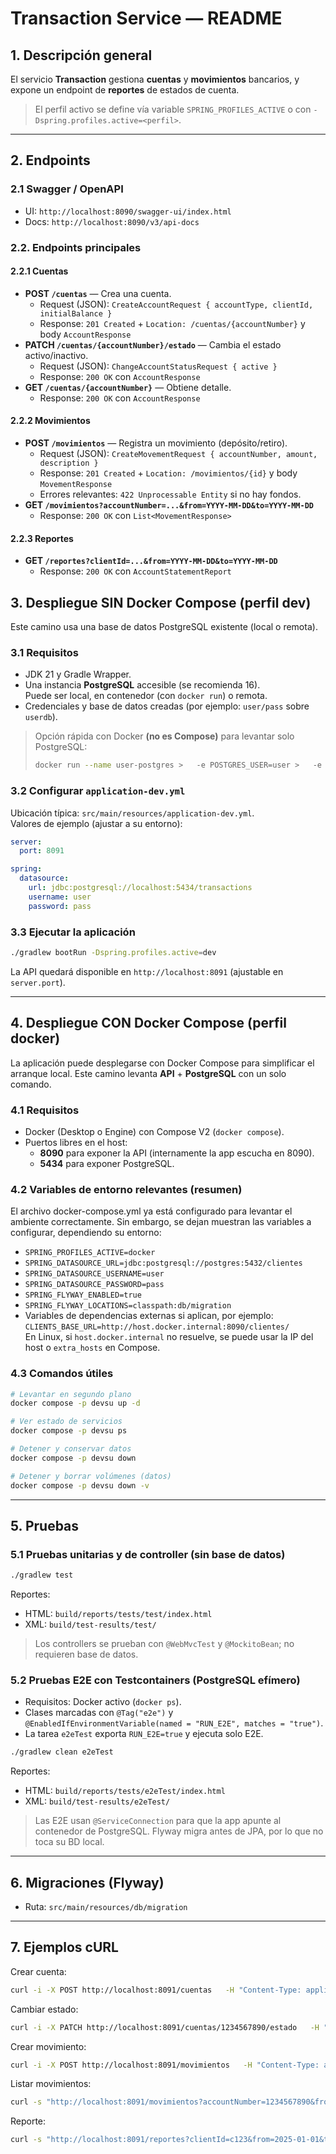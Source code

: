 # Transaction Service — README

## 1. Descripción general

El servicio **Transaction** gestiona **cuentas** y **movimientos** bancarios, y expone un endpoint de **reportes** de estados de cuenta. 

> El perfil activo se define vía variable `SPRING_PROFILES_ACTIVE` o con `-Dspring.profiles.active=<perfil>`.

---

## 2. Endpoints

### 2.1 Swagger / OpenAPI

- UI: `http://localhost:8090/swagger-ui/index.html`
- Docs: `http://localhost:8090/v3/api-docs`


### 2.2. Endpoints principales

#### 2.2.1 Cuentas

- **POST `/cuentas`** — Crea una cuenta.
  - Request (JSON): `CreateAccountRequest { accountType, clientId, initialBalance }`
  - Response: `201 Created` + `Location: /cuentas/{accountNumber}` y body `AccountResponse`
- **PATCH `/cuentas/{accountNumber}/estado`** — Cambia el estado activo/inactivo.
  - Request (JSON): `ChangeAccountStatusRequest { active }`
  - Response: `200 OK` con `AccountResponse`
- **GET `/cuentas/{accountNumber}`** — Obtiene detalle.
  - Response: `200 OK` con `AccountResponse`

#### 2.2.2 Movimientos

- **POST `/movimientos`** — Registra un movimiento (depósito/retiro).
  - Request (JSON): `CreateMovementRequest { accountNumber, amount, description }`
  - Response: `201 Created` + `Location: /movimientos/{id}` y body `MovementResponse`
  - Errores relevantes: `422 Unprocessable Entity` si no hay fondos.
- **GET `/movimientos?accountNumber=...&from=YYYY-MM-DD&to=YYYY-MM-DD`**
  - Response: `200 OK` con `List<MovementResponse>`

#### 2.2.3 Reportes

- **GET `/reportes?clientId=...&from=YYYY-MM-DD&to=YYYY-MM-DD`**
  - Response: `200 OK` con `AccountStatementReport`



## 3. Despliegue SIN Docker Compose (perfil **dev**)

Este camino usa una base de datos PostgreSQL existente (local o remota).

### 3.1 Requisitos
- JDK 21 y Gradle Wrapper.
- Una instancia **PostgreSQL** accesible (se recomienda 16).  
  Puede ser local, en contenedor (con `docker run`) o remota.
- Credenciales y base de datos creadas (por ejemplo: `user/pass` sobre `userdb`).

> Opción rápida con Docker **(no es Compose)** para levantar solo PostgreSQL:
> ```bash
> docker run --name user-postgres >   -e POSTGRES_USER=user >   -e POSTGRES_PASSWORD=pass >   -e POSTGRES_DB=clientes >   -p 5434:5432 -d postgres:16-alpine
> ```

### 3.2 Configurar `application-dev.yml`
Ubicación típica: `src/main/resources/application-dev.yml`.  
Valores de ejemplo (ajustar a su entorno):

```yaml
server:
  port: 8091

spring:
  datasource:
    url: jdbc:postgresql://localhost:5434/transactions
    username: user
    password: pass
```

### 3.3 Ejecutar la aplicación
```bash
./gradlew bootRun -Dspring.profiles.active=dev
```
La API quedará disponible en `http://localhost:8091` (ajustable en `server.port`).

---

## 4. Despliegue CON Docker Compose (perfil **docker**)

La aplicación puede desplegarse con Docker Compose para simplificar el arranque local.
Este camino levanta **API** + **PostgreSQL** con un solo comando.

### 4.1 Requisitos
- Docker (Desktop o Engine) con Compose V2 (`docker compose`).
- Puertos libres en el host:
  - **8090** para exponer la API (internamente la app escucha en 8090).
  - **5434** para exponer PostgreSQL.

### 4.2 Variables de entorno relevantes (resumen)
El archivo docker-compose.yml ya está configurado para levantar el ambiente correctamente.
Sin embargo, se dejan muestran las variables a configurar, dependiendo su entorno:

- `SPRING_PROFILES_ACTIVE=docker`
- `SPRING_DATASOURCE_URL=jdbc:postgresql://postgres:5432/clientes`
- `SPRING_DATASOURCE_USERNAME=user`
- `SPRING_DATASOURCE_PASSWORD=pass`
- `SPRING_FLYWAY_ENABLED=true`
- `SPRING_FLYWAY_LOCATIONS=classpath:db/migration`
- Variables de dependencias externas si aplican, por ejemplo:  
  `CLIENTS_BASE_URL=http://host.docker.internal:8090/clientes/`  
  En Linux, si `host.docker.internal` no resuelve, se puede usar la IP del host o `extra_hosts` en Compose.

### 4.3 Comandos útiles
```bash
# Levantar en segundo plano
docker compose -p devsu up -d

# Ver estado de servicios
docker compose -p devsu ps

# Detener y conservar datos
docker compose -p devsu down

# Detener y borrar volúmenes (datos)
docker compose -p devsu down -v
```

---

## 5. Pruebas

### 5.1 Pruebas unitarias y de controller (sin base de datos)
```bash
./gradlew test
```
Reportes:
- HTML: `build/reports/tests/test/index.html`
- XML: `build/test-results/test/`

> Los controllers se prueban con `@WebMvcTest` y `@MockitoBean`; no requieren base de datos.

### 5.2 Pruebas E2E con Testcontainers (PostgreSQL efímero)
- Requisitos: Docker activo (`docker ps`).
- Clases marcadas con `@Tag("e2e")` y `@EnabledIfEnvironmentVariable(named = "RUN_E2E", matches = "true")`.
- La tarea `e2eTest` exporta `RUN_E2E=true` y ejecuta solo E2E.
```bash
./gradlew clean e2eTest
```
Reportes:
- HTML: `build/reports/tests/e2eTest/index.html`
- XML: `build/test-results/e2eTest/`

> Las E2E usan `@ServiceConnection` para que la app apunte al contenedor de PostgreSQL. Flyway migra antes de JPA, por lo que no toca su BD local.

---

## 6. Migraciones (Flyway)
- Ruta: `src/main/resources/db/migration`

---

## 7. Ejemplos cURL

Crear cuenta:
```bash
curl -i -X POST http://localhost:8091/cuentas   -H "Content-Type: application/json"   -d '{"accountType":"SAVINGS","clientId":"c123","initialBalance":1000.0}'
```

Cambiar estado:
```bash
curl -i -X PATCH http://localhost:8091/cuentas/1234567890/estado   -H "Content-Type: application/json"   -d '{"active":false}'
```

Crear movimiento:
```bash
curl -i -X POST http://localhost:8091/movimientos   -H "Content-Type: application/json"   -d '{"accountNumber":"1234567890","amount":-50.0,"description":"Retiro ATM"}'
```

Listar movimientos:
```bash
curl -s "http://localhost:8091/movimientos?accountNumber=1234567890&from=2025-01-01&to=2025-12-31" | jq
```

Reporte:
```bash
curl -s "http://localhost:8091/reportes?clientId=c123&from=2025-01-01&to=2025-12-31" | jq
```
